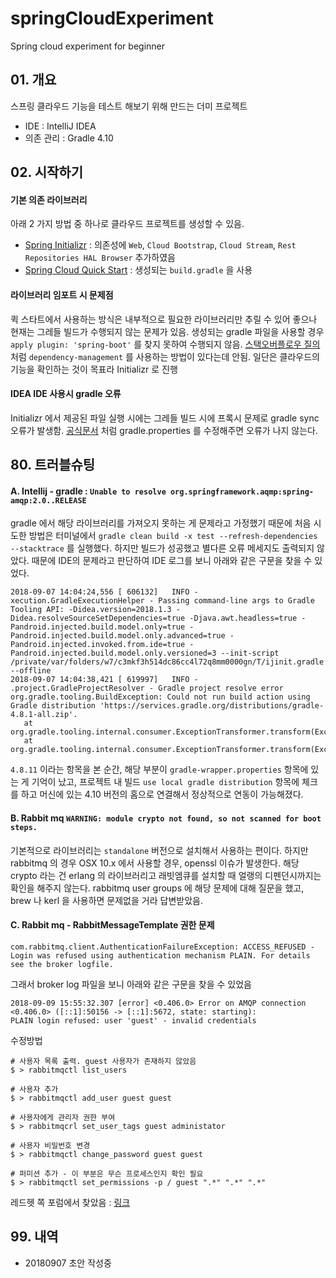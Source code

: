 # springCloudExperiment
Spring cloud experiment for beginner

## 01. 개요

스프링 클라우드 기능을 테스트 해보기 위해 만드는 더미 프로젝트
- IDE : IntelliJ IDEA
- 의존 관리 : Gradle 4.10

## 02. 시작하기

#### 기본 의존 라이브러리
아래 2 가지 방법 중 하나로 클라우드 프로젝트를 생성할 수 있음. 

- [Spring Initializr](https://start.spring.io) : 의존성에 `Web`, `Cloud Bootstrap`, `Cloud Stream`, `Rest Repositories HAL Browser` 추가하였음
- [Spring Cloud Quick Start](https://projects.spring.io/spring-cloud/) : 생성되는 `build.gradle` 을 사용

#### 라이브러리 임포트 시 문제점

퀵 스타트에서 사용하는 방식은 내부적으로 필요한 라이브러리만 추릴 수 있어 좋으나 현재는 그레들 빌드가 수행되지 않는 문제가 있음.
생성되는 gradle 파일을 사용할 경우 `apply plugin: 'spring-boot'` 를 찾지 못하여 수행되지 않음. 
[스택오버플로우 질의](https://stackoverflow.com/questions/26577805/spring-boot-gradle-plugin-cant-be-found) 처럼 `dependency-management` 를 사용하는 방법이 있다는데 안됨. 
일단은 클라우드의 기능을 확인하는 것이 목표라 Initializr 로 진행 

#### IDEA IDE 사용시 gradle 오류
Initializr 에서 제공된 파일 실행 시에는 그레들 빌드 시에 프록시 문제로 gradle sync 오류가 발생함.
[공식문서](https://docs.gradle.org/current/userguide/userguide_single.html#sec:accessing_the_web_via_a_proxy) 처럼 gradle.properties 를 수정해주면 오류가 나지 않는다.

## 80. 트러블슈팅

#### A. Intellij - gradle : `Unable to resolve org.springframework.aqmp:spring-amqp:2.0..RELEASE`
 gradle 에서 해당 라이브러리를 가져오지 못하는 게 문제라고 가정했기 때문에 처음 시도한 방법은 터미널에서 `gradle clean build -x test --refresh-dependencies --stacktrace` 를 실행했다. 하지만 빌드가 성공했고 별다른 오류 메세지도 출력되지 않았다. 때문에 IDE의 문제라고 판단하여 IDE 로그를 보니 아래와 같은 구문을 찾을 수 있었다.
 ```
 2018-09-07 14:04:24,556 [ 606132]   INFO - xecution.GradleExecutionHelper - Passing command-line args to Gradle Tooling API: -Didea.version=2018.1.3 -Didea.resolveSourceSetDependencies=true -Djava.awt.headless=true -Pandroid.injected.build.model.only=true -Pandroid.injected.build.model.only.advanced=true -Pandroid.injected.invoked.from.ide=true -Pandroid.injected.build.model.only.versioned=3 --init-script /private/var/folders/w7/c3mkf3h514dc86cc4l72q8mm0000gn/T/ijinit.gradle --offline 
2018-09-07 14:04:38,421 [ 619997]   INFO - .project.GradleProjectResolver - Gradle project resolve error 
org.gradle.tooling.BuildException: Could not run build action using Gradle distribution 'https://services.gradle.org/distributions/gradle-4.8.1-all.zip'.
	at org.gradle.tooling.internal.consumer.ExceptionTransformer.transform(ExceptionTransformer.java:51)
	at org.gradle.tooling.internal.consumer.ExceptionTransformer.transform(ExceptionTransformer.java:29)
 ```
`4.8.11` 이라는 항목을 본 순간, 해당 부분이 `gradle-wrapper.properties` 항목에 있는 게 기억이 났고, 프로젝트 내 빌드  `use local gradle distribution` 항목에 체크를 하고 머신에 있는 4.10 버전의 홈으로 연결해서 정상적으로 연동이 가능해졌다.

#### B. Rabbit mq `WARNING: module crypto not found, so not scanned for boot steps.`
기본적으로 라이브러리는 `standalone` 버전으로 설치해서 사용하는 편이다. 하지만 rabbitmq 의 경우 OSX 10.x 에서 사용할 경우, openssl 이슈가 발생한다. 해당crypto 라는 건 erlang 의 라이브러리고 래빗엠큐를 설치할 때 얼랭의 디펜던시까지는 확인을 해주지 않는다. rabbitmq user groups 에 해당 문제에 대해 질문을 했고, brew 나 kerl 을 사용하면 문제없을 거라 답변받았음.

#### C. Rabbit mq - RabbitMessageTemplate 권한 문제
```
com.rabbitmq.client.AuthenticationFailureException: ACCESS_REFUSED - Login was refused using authentication mechanism PLAIN. For details see the broker logfile.
```
그래서 broker log 파일을 보니 아래와 같은 구문을 찾을 수 있었음 
```
2018-09-09 15:55:32.307 [error] <0.406.0> Error on AMQP connection <0.406.0> ([::1]:50156 -> [::1]:5672, state: starting):
PLAIN login refused: user 'guest' - invalid credentials
```
수정방법
```
# 사용자 목록 출력. guest 사용자가 존재하지 않았음
$ > rabbitmqctl list_users

# 사용자 추가 
$ > rabbitmqctl add_user guest guest

# 사용자에게 관리자 권한 부여
$ > rabbitmqcrl set_user_tags guest administator

# 사용자 비밀번호 변경
$ > rabbitmqctl change_password guest guest

# 퍼미션 추가 - 이 부분은 무슨 프로세스인지 확인 필요 
$ > rabbitmqctl set_permissions -p / guest ".*" ".*" ".*"
```
레드헷 쪽 포럼에서 찾았음 : [링크](https://access.redhat.com/solutions/2172871)

## 99. 내역
- 20180907 초안 작성중
